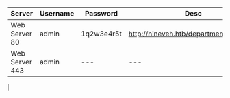 |Server|Username|Password|Desc|
|---|---|---|---|
|Web Server 80|admin|1q2w3e4r5t|http://nineveh.htb/department/login.php|
|Web Server  443|admin|---|---|
|